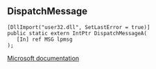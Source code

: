 ## DispatchMessage

```
[DllImport("user32.dll", SetLastError = true)]
public static extern IntPtr DispatchMessageA(
   [In] ref MSG lpmsg
);
```

[Microsoft documentation](https://docs.microsoft.com/en-us/windows/win32/api/winuser/nf-winuser-dispatchmessagea)
